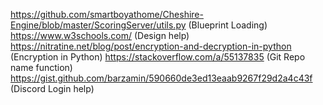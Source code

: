 https://github.com/smartboyathome/Cheshire-Engine/blob/master/ScoringServer/utils.py (Blueprint Loading)
https://www.w3schools.com/ (Design help)
https://nitratine.net/blog/post/encryption-and-decryption-in-python (Encryption in Python)
https://stackoverflow.com/a/55137835 (Git Repo name function)
https://gist.github.com/barzamin/590660de3ed13eaab9267f29d2a4c43f (Discord Login help)
